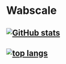 # Wabscale

## [![GitHub stats](https://github-readme-stats.vercel.app/api?username=wabscale&show_icons=true&theme=dark&hide=stars&hide_title=true)](https://github.com/wabscale)

## [![top langs](https://github-readme-stats.vercel.app/api/top-langs/?username=wabscale&layout=compact&theme=dark&hide_title=true)](https://github.com/wabscale)
